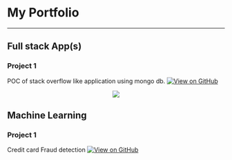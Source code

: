 # My Portfolio
---
## Full stack App(s)
### Project 1

POC of stack overflow like application using mongo db.
[![View on GitHub](https://img.shields.io/badge/GitHub-View_on_GitHub-blue?logo=GitHub)](https://github.com/sarthiya/iaskwebapp)

<center><img src="images/mongo.jpg"/></center>

## Machine Learning
### Project 1

Credit card Fraud detection
[![View on GitHub](https://img.shields.io/badge/GitHub-View_on_GitHub-blue?logo=GitHub)](https://github.com/sarthiya/fraud_detection)

